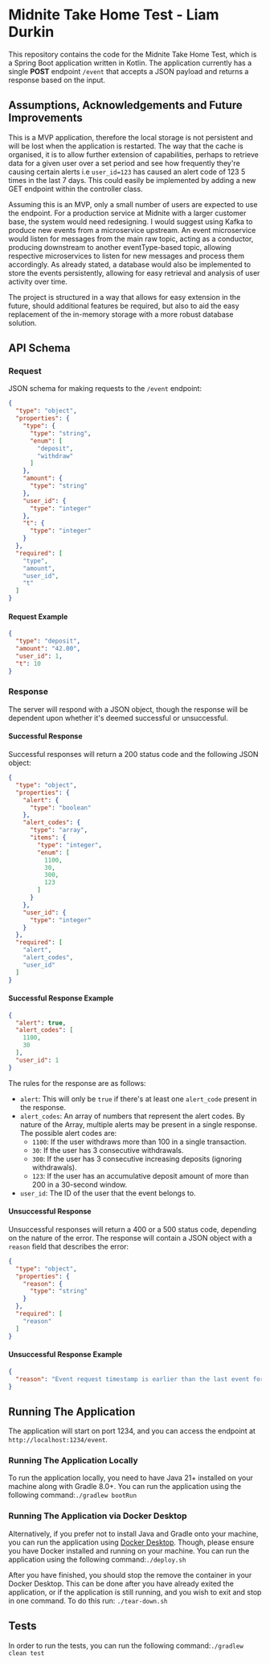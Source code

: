 # Midnite Take Home Test - Liam Durkin

This repository contains the code for the Midnite Take Home Test, which is a Spring Boot application written in Kotlin.
The application currently has a single **POST** endpoint `/event` that accepts a JSON payload and returns a response
based on the input.

## Assumptions, Acknowledgements and Future Improvements

This is a MVP application, therefore the local storage is not persistent and will be lost when the application is
restarted. The way that the cache is organised, it is to allow further extension of capabilities, perhaps to retrieve
data for a given user over a set period and see how frequently they're causing certain alerts i.e `user_id=123` has
caused an alert code of 123 5 times in the last 7 days. This could easily be implemented by adding a new GET endpoint
within the controller class.

Assuming this is an MVP, only a small number of users are expected to use the endpoint. For a production service at
Midnite with a larger customer base, the system would need redesigning. I would suggest using Kafka to produce new
events from a microservice upstream. An event microservice would listen for messages from the main raw topic, acting as
a conductor, producing downstream to another eventType-based topic, allowing respective microservices to listen for new
messages and process them accordingly. As already stated, a database would also be implemented to store the events
persistently, allowing for easy retrieval and analysis of user activity over time.

The project is structured in a way that allows for easy extension in the future, should additional features be required,
but also to aid the easy replacement of the in-memory storage with a more robust database solution.

## API Schema

### Request

JSON schema for making requests to the `/event` endpoint:

```json
{
  "type": "object",
  "properties": {
    "type": {
      "type": "string",
      "enum": [
        "deposit",
        "withdraw"
      ]
    },
    "amount": {
      "type": "string"
    },
    "user_id": {
      "type": "integer"
    },
    "t": {
      "type": "integer"
    }
  },
  "required": [
    "type",
    "amount",
    "user_id",
    "t"
  ]
}
```

#### Request Example

```json
{
  "type": "deposit",
  "amount": "42.00",
  "user_id": 1,
  "t": 10
}
```

### Response

The server will respond with a JSON object, though the response will be dependent upon whether it's deemed successful or
unsuccessful.

#### Successful Response

Successful responses will return a 200 status code and the following JSON object:

```json
{
  "type": "object",
  "properties": {
    "alert": {
      "type": "boolean"
    },
    "alert_codes": {
      "type": "array",
      "items": {
        "type": "integer",
        "enum": [
          1100,
          30,
          300,
          123
        ]
      }
    },
    "user_id": {
      "type": "integer"
    }
  },
  "required": [
    "alert",
    "alert_codes",
    "user_id"
  ]
}
```

#### Successful Response Example

```json
{
  "alert": true,
  "alert_codes": [
    1100,
    30
  ],
  "user_id": 1
}
```

The rules for the response are as follows:

- `alert`: This will only be `true` if there's at least one `alert_code` present in the response.
- `alert_codes`: An array of numbers that represent the alert codes. By nature of the Array, multiple alerts may be
  present in a single response. The possible alert codes are:
    - `1100`: If the user withdraws more than 100 in a single transaction.
    - `30`: If the user has 3 consecutive withdrawals.
    - `300`: If the user has 3 consecutive increasing deposits (ignoring withdrawals).
    - `123`: If the user has an accumulative deposit amount of more than 200 in a 30-second window.
- `user_id`: The ID of the user that the event belongs to.

#### Unsuccessful Response

Unsuccessful responses will return a 400 or a 500 status code, depending on the nature of the error. The response will
contain a JSON object with a `reason` field that describes the error:

```json
{
  "type": "object",
  "properties": {
    "reason": {
      "type": "string"
    }
  },
  "required": [
    "reason"
  ]
}
```

#### Unsuccessful Response Example

```json
{
  "reason": "Event request timestamp is earlier than the last event for userId: 1. All events must be increasing in timestamp order and unique per user"
}
```

## Running The Application

The application will start on port 1234, and you can access the endpoint at `http://localhost:1234/event`.

### Running The Application Locally

To run the application locally, you need to have Java 21+ installed on your machine along with Gradle 8.0+.
You can run the application using the following command:```./gradlew bootRun```

### Running The Application via Docker Desktop

Alternatively, if you prefer not to install Java and Gradle onto your machine, you can run the application using [Docker
Desktop](https://www.docker.com/products/docker-desktop/). Though, please ensure you have Docker installed and running
on your machine.
You can run the application using the following command:```./deploy.sh```

After you have finished, you should stop the remove the container in your Docker Desktop. This can be done after you
have already exited the application, or if the application is still running, and you wish to exit and stop in one
command. To do this run: ```./tear-down.sh```

## Tests

In order to run the tests, you can run the following command:```./gradlew clean test```
